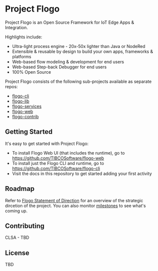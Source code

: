 # Project Flogo

Project Flogo is an Open Source Framework for IoT Edge Apps & Integration. 

Highlights include:
* Ultra-light process engine - 20x-50x lighter than Java or NodeRed
* Extensible & reusable by design to build your own apps, frameworks & platforms 
* Web-based flow modeling & development for end users
* Web-based Step-back Debugger for end users 
* 100% Open Source 

Project Flogo consists of the following sub-projects available as separate repos:
* [flogo-cli](https://github.com/TIBCOSoftware/flogo-cli)
* [flogo-lib](https://github.com/TIBCOSoftware/flogo-lib)
* [flogo-services](https://github.com/TIBCOSoftware/flogo-services)
* [flogo-web](https://github.com/TIBCOSoftware/flogo-web)
* [flogo-contrib](https://github.com/TIBCOSoftware/flogo-contrib)

## Getting Started
It's easy to get started with Project Flogo:
* To install Flogo Web UI (that includes the runtime), go to https://github.com/TIBCOSoftware/flogo-web
* To install just the Flogo CLI and runtime, go to https://github.com/TIBCOSoftware/flogo-cli
* Visit the docs in this repository to get started adding your first activity

## Roadmap
Refer to [Flogo Statement of Direction](sod.md) for an overview of the strategic dircetion of the project. You can also monitor [milestones](https://github.com/TIBCOSoftware/flogo/milestones) to see what's coming up. 

## Contributing 
CLSA - TBD



## License
TBD
